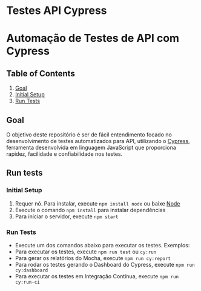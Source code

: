 # Testes API Cypress

# Automação de Testes de API com Cypress 

## Table of Contents

1. [Goal](#goal)
2. [Initial Setup](#initial-setup)
3. [Run Tests](#run-tests)

## Goal

O objetivo deste repositório é ser de fácil entendimento focado no desenvolvimento de testes automatizados para API, utilizando o [Cypress](https://www.cypress.io/), ferramenta desenvolvida em linguagem JavaScript que proporciona rapidez, facilidade e confiabilidade nos testes.

## Run tests

### Initial Setup

1. Requer nó. Para instalar, execute `npm install node` ou baixe [Node](https://nodejs.org/en/download/)
2. Execute o comando `npm install` para instalar dependências
3. Para iniciar o servidor, execute `npm start`

### Run Tests

- Execute um dos comandos abaixo para executar os testes.
  Exemplos:
- Para executar os testes, execute `npm run test` ou `cy:run`
- Para gerar os relatórios do Mocha, execute `npm run cy:report`
- Para rodar os testes gerando o Dashboard do Cypress, execute `npm run cy:dashboard`
- Para executar os testes em Integração Contínua, execute `npm run cy:run-ci`
